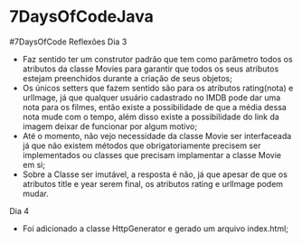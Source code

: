 # 7DaysOfCodeJava
#7DaysOfCode
Reflexões Dia 3
- Faz sentido ter um construtor padrão que tem como parâmetro todos os atributos da classe Movies para garantir que todos os seus atributos estejam preenchidos
durante a criação de seus objetos;
- Os únicos setters que fazem sentido são para os atributos rating(nota) e urlImage, já que qualquer usuário cadastrado no IMDB pode dar uma nota para os filmes, então existe a 
possibilidade de que a média dessa nota mude com o tempo, além disso existe a possibilidade do link da imagem deixar de funcionar por algum motivo;
- Até o momento, não vejo necessidade da classe Movie ser interfaceada já que não existem métodos que obrigatoriamente precisem ser implementados ou classes que
precisam implamentar a classe Movie em si;
- Sobre a Classe ser imutável, a resposta é não, já que apesar de que os atributos title e year serem final, os atributos rating e urlImage podem mudar.

Dia 4
- Foi adicionado a classe HttpGenerator e gerado um arquivo index.html;
